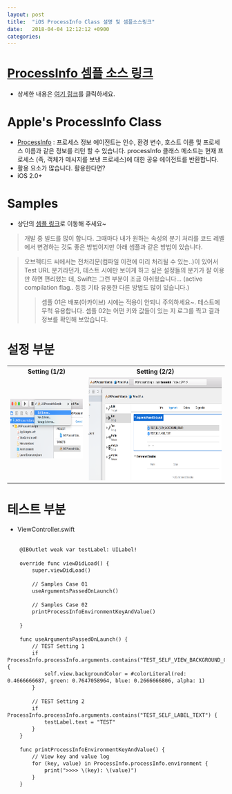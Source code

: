```yaml
---
layout: post
title:  "iOS ProcessInfo Class 설명 및 셈플소스링크"
date:   2018-04-04 12:12:12 +0900
categories: 
---
```


# [ProcessInfo 셈플 소스 링크](https://github.com/ClintJang/sample-swift-progressinfo) 
- 상세한 내용은 [여기 링크](https://github.com/ClintJang/sample-swift-progressinfo/blob/master/READMEKO.md)를 클릭하세요.

# Apple's ProcessInfo Class
- [ProcessInfo](https://developer.apple.com/documentation/foundation/processinfo) : 프로세스 정보 에이전트는 인수, 환경 변수, 호스트 이름 및 프로세스 이름과 같은 정보를 리턴 할 수 있습니다. processInfo 클래스 메소드는 현재 프로세스 (즉, 객체가 메시지를 보낸 프로세스)에 대한 공유 에이전트를 반환합니다.
- 활용 요소가 많습니다. 활용한다면?
- iOS 2.0+


# Samples 
- 상단의 [셈플 링크](https://github.com/ClintJang/sample-swift-progressinfo/blob/master/READMEKO.md)로 이동해 주세요~ 
> 개발 중 빌드를 많이 합니다. 그때마다 내가 원하는 속성의 분기 처리를 코드 레벨에서 변경하는 것도 좋은 방법이지만 아래 셈플과 같은 방법이 있습니다. 

> 오브젝티드 씨에서는 전처리문(컴파일 이전에 미리 처리될 수 있는..)이 있어서 Test URL 분기라던가, 테스트 시에만 보이게 하고 싶은 설정들의 분기가 잘 이용만 하면 편리했는 데, Swift는 그런 부분이 조금 아쉬웠습니다... 
> (active compilation flag.. 등등 기타 유용한 다른 방법도 많이 있습니다.)
>> 셈플 01은 배포(아카이브) 시에는 적용이 안되니 주의하세요~. 테스트에 무척 유용합니다.
>> 셈플 02는 어떤 키와 값들이 있는 지 로그를 찍고 결과 정보를 확인해 보았습니다.

# 설정 부분
<table style="width:100%">
  <tr>
	<th>Setting (1/2)</th> 
	<th>Setting (2/2)</th> 
  </tr>
  <tr>
  	<td><img width="295" height="138" src="/Image/ArgumentsSetting01.png"></img></td>
    <td><img width="582" height="239" src="/Image/ArgumentsSetting02.png"></img></td>
  </tr>
</table>

# 테스트 부분
- ViewController.swift
<pre><code>
    @IBOutlet weak var testLabel: UILabel!
    
    override func viewDidLoad() {
        super.viewDidLoad()
        
        // Samples Case 01
        useArgumentsPassedOnLaunch()
        
        // Samples Case 02
        printProcessInfoEnvironmentKeyAndValue()
        
    }
    
    func useArgumentsPassedOnLaunch() {
        // TEST Setting 1
        if ProcessInfo.processInfo.arguments.contains("TEST_SELF_VIEW_BACKGROUND_COLOR") {
            self.view.backgroundColor = #colorLiteral(red: 0.4666666687, green: 0.7647058964, blue: 0.2666666806, alpha: 1)
        }
        
        // TEST Setting 2
        if ProcessInfo.processInfo.arguments.contains("TEST_SELF_LABEL_TEXT") {
            testLabel.text = "TEST"
        }
    }
    
    func printProcessInfoEnvironmentKeyAndValue() {
        // View key and value log
        for (key, value) in ProcessInfo.processInfo.environment {
            print(">>>> \(key): \(value)")
        }
    }
</code></pre>
